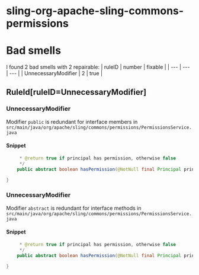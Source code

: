 # sling-org-apache-sling-commons-permissions 
 
# Bad smells
I found 2 bad smells with 2 repairable:
| ruleID | number | fixable |
| --- | --- | --- |
| UnnecessaryModifier | 2 | true |
## RuleId[ruleID=UnnecessaryModifier]
### UnnecessaryModifier
Modifier `public` is redundant for interface members
in `src/main/java/org/apache/sling/commons/permissions/PermissionsService.java`
#### Snippet
```java
     * @return true if principal has permission, otherwise false
     */
    public abstract boolean hasPermission(@NotNull final Principal principal, @NotNull final String permission);

}
```

### UnnecessaryModifier
Modifier `abstract` is redundant for interface methods
in `src/main/java/org/apache/sling/commons/permissions/PermissionsService.java`
#### Snippet
```java
     * @return true if principal has permission, otherwise false
     */
    public abstract boolean hasPermission(@NotNull final Principal principal, @NotNull final String permission);

}
```

